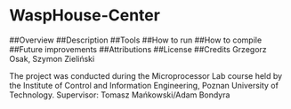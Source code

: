 # WaspHouse-Center
##Overview 
##Description
##Tools 
##How to run
##How to compile
##Future improvements
##Attributions 
##License 
##Credits
Grzegorz Osak, Szymon Zieliński

The project was conducted during the Microprocessor Lab course held by the Institute of Control and Information Engineering, Poznan University of Technology.
Supervisor: Tomasz Mańkowski/Adam Bondyra
